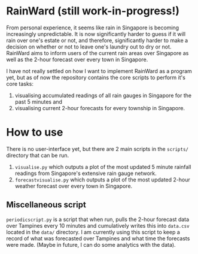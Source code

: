 # RainWard (still work-in-progress!)
From personal experience, it seems like rain in Singapore is becoming increasingly unpredictable. It is now significantly harder to guess if it will rain over one's estate or not, and therefore, significantly harder to make a decision on whether or not to leave one's laundry out to dry or not. RainWard aims to inform users of the current rain areas over Singapore as well as the 2-hour forecast over every town in Singapore. 

I have not really settled on how I want to implement RainWard as a program yet, but as of now the repository contains the core scripts to perform it's core tasks:
1. visualising accumulated readings of all rain gauges in Singapore for the past 5 minutes and 
2. visualising current 2-hour forecasts for every township in Singapore.

# How to use
There is no user-interface yet, but there are 2 main scripts in the ```scripts/``` directory that can be run.
1.  ```visualise.py``` which outputs a plot of the most updated 5 minute rainfall readings from Singapore's extensive rain gauge network.
2. ```forecastvisualise.py``` which outputs a plot of the most updated 2-hour weather forecast over every town in Singapore.

## Miscellaneous script
```periodicscript.py``` is a script that when run, pulls the 2-hour forecast data over Tampines every 10 minutes and cumulatively writes this into ```data.csv``` located in the ```data/``` directory. I am currently using this script to keep a record of what was forecasted over Tampines and what time the forecasts were made. (Maybe in future, I can do some analytics with the data).